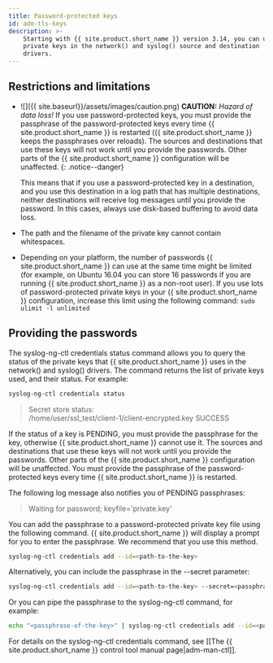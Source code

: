 ```yaml
---
title: Password-protected keys
id: adm-tls-keys
description: >-
    Starting with {{ site.product.short_name }} version 3.14, you can use password-protected
    private keys in the network() and syslog() source and destination
    drivers.
---
```


## Restrictions and limitations

- ![]({{ site.baseurl}}/assets/images/caution.png) **CAUTION:**
    *Hazard of data loss!* If you use password-protected keys,
    you must provide the passphrase of the password-protected keys every
    time {{ site.product.short_name }} is restarted ({{ site.product.short_name }} keeps the passphrases
    over reloads). The sources and destinations that use these keys will
    not work until you provide the passwords. Other parts of the
    {{ site.product.short_name }} configuration will be unaffected.
    {: .notice--danger}

    This means that if you use a password-protected key in a
    destination, and you use this destination in a log path that has
    multiple destinations, neither destinations will receive log
    messages until you provide the password. In this cases, always
    use disk-based buffering to avoid data loss.

- The path and the filename of the private key cannot contain
    whitespaces.

- Depending on your platform, the number of passwords {{ site.product.short_name }}
    can use at the same time might be limited (for example, on Ubuntu
    16.04 you can store 16 passwords if you are running {{ site.product.short_name }} as
    a non-root user). If you use lots of password-protected private keys
    in your {{ site.product.short_name }} configuration, increase this limit using the
    following command: `sudo ulimit -l unlimited`

## Providing the passwords

The syslog-ng-ctl credentials status command allows you to query the
status of the private keys that {{ site.product.short_name }} uses in the network() and
syslog() drivers. The command returns the list of private keys used, and
their status. For example:

```bash
syslog-ng-ctl credentials status
```

>Secret store status:  
>/home/user/ssl_test/client-1/client-encrypted.key SUCCESS

If the status of a key is PENDING, you must provide the passphrase for
the key, otherwise {{ site.product.short_name }} cannot use it. The sources and
destinations that use these keys will not work until you provide the
passwords. Other parts of the {{ site.product.short_name }} configuration will be
unaffected. You must provide the passphrase of the password-protected
keys every time {{ site.product.short_name }} is restarted.

The following log message also notifies you of PENDING passphrases:

>Waiting for password; keyfile='private.key'

You can add the passphrase to a password-protected private key file
using the following command. {{ site.product.short_name }} will display a prompt for you
to enter the passphrase. We recommend that you use this method.

```bash
syslog-ng-ctl credentials add --id=<path-to-the-key>
```

Alternatively, you can include the passphrase in the \--secret
parameter:

```bash
syslog-ng-ctl credentials add --id=<path-to-the-key> --secret=<passphrase-of-the-key>
```

Or you can pipe the passphrase to the syslog-ng-ctl command, for
example:

```bash
echo "<passphrase-of-the-key>" | syslog-ng-ctl credentials add --id=<path-to-the-key>
```

For details on the syslog-ng-ctl credentials command, see
[[The {{ site.product.short_name }} control tool manual page|adm-man-ctl]].
